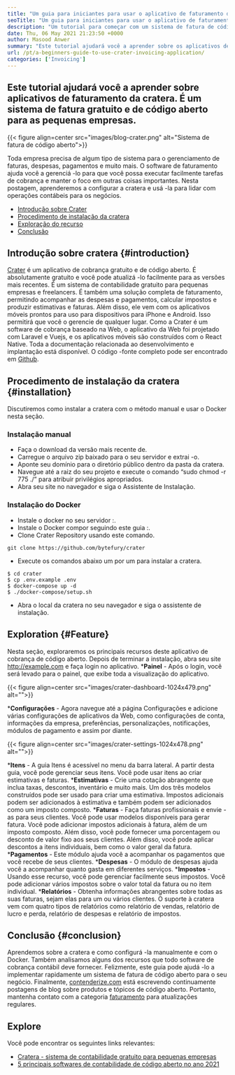 ```yaml
---
title: "Um guia para iniciantes para usar o aplicativo de faturamento da cratera" 
seoTitle: "Um guia para iniciantes para usar o aplicativo de faturamento da cratera" 
description: "Um tutorial para começar com um sistema de fatura de código aberto. Esta diretriz da cratera ajuda você a se familiarizar com os principais conceitos e recursos." 
date: Thu, 06 May 2021 21:23:50 +0000
author: Masood Anwer
summary: "Este tutorial ajudará você a aprender sobre os aplicativos de faturamento da cratera. É um sistema de fatura gratuito e de código aberto para as pequenas empresas." 
url: /pt/a-beginners-guide-to-use-crater-invoicing-application/
categories: ['Invoicing']
---
```


## Este tutorial ajudará você a aprender sobre aplicativos de faturamento da cratera. É um sistema de fatura gratuito e de código aberto para as pequenas empresas.

{{< figure align=center src="images/blog-crater.png" alt="Sistema de fatura de código aberto">}}

Toda empresa precisa de algum tipo de sistema para o gerenciamento de faturas, despesas, pagamentos e muito mais. O software de faturamento ajuda você a gerenciá -lo para que você possa executar facilmente tarefas de cobrança e manter o foco em outras coisas importantes. Nesta postagem, aprenderemos a configurar a cratera e usá -la para lidar com operações contábeis para os negócios.
  * [Introdução sobre Crater][1]
  * [Procedimento de instalação da cratera][2]
  * [Exploração do recurso][3]
  * [Conclusão][4]

## Introdução sobre cratera   {#introduction}
[Crater][5] é um aplicativo de cobrança gratuito e de código aberto. É absolutamente gratuito e você pode atualizá -lo facilmente para as versões mais recentes. É um sistema de contabilidade gratuito para pequenas empresas e freelancers. É também uma solução completa de faturamento, permitindo acompanhar as despesas e pagamentos, calcular impostos e produzir estimativas e faturas. Além disso, ele vem com os aplicativos móveis prontos para uso para dispositivos para iPhone e Android. Isso permitirá que você o gerencie de qualquer lugar. Como a Crater é um software de cobrança baseado na Web, o aplicativo da Web foi projetado com Laravel e Vuejs, e os aplicativos móveis são construídos com o React Native. Toda a documentação relacionada ao desenvolvimento e implantação está disponível. O código -fonte completo pode ser encontrado em [Github][6].

## Procedimento de instalação da cratera   {#installation}
Discutiremos como instalar a cratera com o método manual e usar o Docker nesta seção.

### Instalação manual
  * Faça o download da versão mais recente de.
  * Carregue o arquivo zip baixado para o seu servidor e extrai -o.
  * Aponte seu domínio para o diretório público dentro da pasta da cratera.
  * Navegue até a raiz do seu projeto e execute o comando “sudo chmod -r 775 ./” para atribuir privilégios apropriados.
  * Abra seu site no navegador e siga o Assistente de Instalação.

### Instalação do Docker
  * Instale o docker no seu servidor :.
  * Instale o Docker compor seguindo este guia :.
  * Clone Crater Repository usando este comando.
```
git clone https://github.com/bytefury/crater
```
  * Execute os comandos abaixo um por um para instalar a cratera.
```
$ cd crater
$ cp .env.example .env
$ docker-compose up -d
$ ./docker-compose/setup.sh
```
  * Abra o local da cratera no seu navegador e siga o assistente de instalação.

## Exploration   {#Feature}
Nesta seção, exploraremos os principais recursos deste aplicativo de cobrança de código aberto. Depois de terminar a instalação, abra seu site http://example.com e faça login no aplicativo.
  ***Painel**  - Após o login, você será levado para o painel, que exibe toda a visualização do aplicativo.

{{< figure align=center src="images/crater-dashboard-1024x479.png" alt="">}}

  ***Configurações**  - Agora navegue até a página Configurações e adicione várias configurações de aplicativos da Web, como configurações de conta, informações da empresa, preferências, personalizações, notificações, módulos de pagamento e assim por diante.

{{< figure align=center src="images/crater-settings-1024x478.png" alt="">}}

  ***Itens**  - A guia Itens é acessível no menu da barra lateral. A partir desta guia, você pode gerenciar seus itens. Você pode usar itens ao criar estimativas e faturas.
  ***Estimativas**  - Crie uma cotação abrangente que inclua taxas, descontos, inventário e muito mais. Um dos três modelos construídos pode ser usado para criar uma estimativa. Impostos adicionais podem ser adicionados à estimativa e também podem ser adicionados como um imposto composto.
  ***Faturas**  - Faça faturas profissionais e envie -as para seus clientes. Você pode usar modelos disponíveis para gerar fatura. Você pode adicionar impostos adicionais à fatura, além de um imposto composto. Além disso, você pode fornecer uma porcentagem ou desconto de valor fixo aos seus clientes. Além disso, você pode aplicar descontos a itens individuais, bem como o valor geral da fatura.
  ***Pagamentos**  - Este módulo ajuda você a acompanhar os pagamentos que você recebe de seus clientes.
  ***Despesas**  - O módulo de despesas ajuda você a acompanhar quanto gasta em diferentes serviços.
  ***Impostos**  - Usando esse recurso, você pode gerenciar facilmente seus impostos. Você pode adicionar vários impostos sobre o valor total da fatura ou no item individual.
  ***Relatórios**  - Obtenha informações abrangentes sobre todas as suas faturas, sejam elas para um ou vários clientes. O suporte à cratera vem com quatro tipos de relatórios como relatório de vendas, relatório de lucro e perda, relatório de despesas e relatório de impostos.

## Conclusão   {#conclusion}
Aprendemos sobre a cratera e como configurá -la manualmente e com o Docker. Também analisamos alguns dos recursos que todo software de cobrança contábil deve fornecer. Felizmente, este guia pode ajudá -lo a implementar rapidamente um sistema de fatura de código aberto para o seu negócio.
Finalmente, [contenderize.com][7] está escrevendo continuamente postagens de blog sobre produtos e tópicos de código aberto. Portanto, mantenha contato com a categoria [faturamento][8] para atualizações regulares.

## Explore
Você pode encontrar os seguintes links relevantes:
  * [Cratera - sistema de contabilidade gratuito para pequenas empresas][5]
  * [5 principais softwares de contabilidade de código aberto no ano 2021][9]

  
[1]: #Introduction
[2]: #Installation
[3]: #Feature
[4]: #Conclusion
[5]: https://products.containerize.com/invoicing/crater/
[6]: https://github.com/bytefury/crater
[7]: https://containerize.com
[8]: https://blog.containerize.com/category/invoicing/
[9]: https://blog.containerize.com/invoicing/top-5-open-source-accounting-software-in-the-year-2021/
